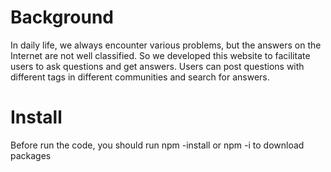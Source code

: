 # Background

In daily life, we always encounter various problems, but the answers on the Internet are not well classified. So we developed this website to facilitate users to ask questions and get answers. Users can post questions with different tags in different communities and search for answers.


# Install
Before run the code, you should run npm -install or npm -i to download packages

